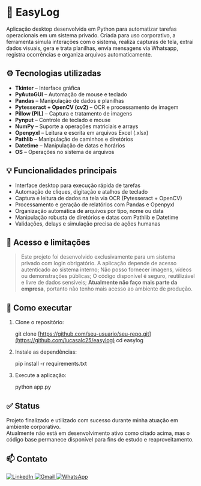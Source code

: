# 🧩 EasyLog

Aplicação desktop desenvolvida em Python para automatizar tarefas operacionais em um sistema privado. Criada para uso corporativo, a ferramenta simula interações com o sistema, realiza capturas de tela, extrai dados visuais, gera e trata planilhas, envia mensagens via Whatsapp, registra ocorrências e organiza arquivos automaticamente.

## ⚙️ Tecnologias utilizadas

- **Tkinter** – Interface gráfica
- **PyAutoGUI** – Automação de mouse e teclado
- **Pandas** – Manipulação de dados e planilhas
- **Pytesseract + OpenCV (cv2)** – OCR e processamento de imagem
- **Pillow (PIL)** – Captura e tratamento de imagens
- **Pynput** – Controle de teclado e mouse
- **NumPy** – Suporte a operações matriciais e arrays
- **Openpyxl** – Leitura e escrita em arquivos Excel (.xlsx)
- **Pathlib** – Manipulação de caminhos e diretórios
- **Datetime** – Manipulação de datas e horários
- **OS** – Operações no sistema de arquivos

## 💡 Funcionalidades principais

- Interface desktop para execução rápida de tarefas
- Automação de cliques, digitação e atalhos de teclado
- Captura e leitura de dados na tela via OCR (Pytesseract + OpenCV)
- Processamento e geração de relatórios com Pandas e Openpyxl
- Organização automática de arquivos por tipo, nome ou data
- Manipulação robusta de diretórios e datas com Pathlib e Datetime
- Validações, delays e simulação precisa de ações humanas

## 🔐 Acesso e limitações

> Este projeto foi desenvolvido exclusivamente para um sistema privado com login obrigatório.
> A aplicação depende de acesso autenticado ao sistema interno;
> Não posso fornecer imagens, vídeos ou demonstrações públicas;
> O código disponível é seguro, reutilizável e livre de dados sensíveis;
> **Atualmente não faço mais parte da empresa**, portanto não tenho mais acesso ao ambiente de produção.

## 🚀 Como executar

1. Clone o repositório:

    git clone [https://github.com/seu-usuario/seu-repo.git](https://github.com/lucasalc25/easylog)
    cd easylog

2. Instale as dependências:

    pip install -r requirements.txt

3. Execute a aplicação:

    python app.py

## ✅ Status

Projeto finalizado e utilizado com sucesso durante minha atuação em ambiente corporativo.  
Atualmente não está em desenvolvimento ativo como citado acima, mas o código base permanece disponível para fins de estudo e reaproveitamento.

## 📫 Contato
<div align="start">
  <a href="https://www.linkedin.com/in/lucas-alcantara-holanda-673114213/" target="_blank">
    <img src="https://img.shields.io/badge/LinkedIn-0077B5?style=for-the-badge&logo=linkedin&logoColor=white" alt="LinkedIn" />
  </a>
  <a href="mailto:lucas.alc25@gmail.com" target="_blank">
    <img src="https://img.shields.io/badge/Email-D14836?style=for-the-badge&logo=gmail&logoColor=white" alt="Gmail" />
  </a>
  <a href="https://wa.me/5592994093550" target="_blank">
    <img src="https://img.shields.io/badge/WhatsApp-25D366?style=for-the-badge&logo=whatsapp&logoColor=white" alt="WhatsApp" />
  </a>
</div>

 
